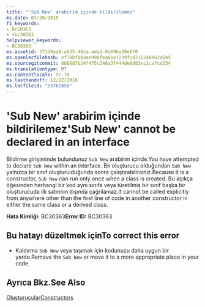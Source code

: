 ```yaml
---
title: "'Sub New' arabirim içinde bildirilemez"
ms.date: 07/20/2015
f1_keywords:
- bc30363
- vbc30363
helpviewer_keywords:
- BC30363
ms.assetid: 371d9aa8-a935-48ce-ada2-0a69ba20e070
ms.openlocfilehash: ef70bf883ee998fea81e7239fcd215240862a6b5
ms.sourcegitcommit: 0888d7b24f475c346a3f444de8d83ec1ca7cd234
ms.translationtype: MT
ms.contentlocale: tr-TR
ms.lasthandoff: 12/22/2018
ms.locfileid: "53762856"
---
```

# <a name="sub-new-cannot-be-declared-in-an-interface"></a><span data-ttu-id="f5454-102">'Sub New' arabirim içinde bildirilemez</span><span class="sxs-lookup"><span data-stu-id="f5454-102">'Sub New' cannot be declared in an interface</span></span>
<span data-ttu-id="f5454-103">Bildirme girişiminde bulundunuz `Sub New` arabirim içinde.</span><span class="sxs-lookup"><span data-stu-id="f5454-103">You have attempted to declare `Sub New` within an interface.</span></span> <span data-ttu-id="f5454-104">Bir oluşturucu olduğundan `Sub New` yalnızca bir sınıf oluşturulduğunda sonra çalıştırabilirsiniz.</span><span class="sxs-lookup"><span data-stu-id="f5454-104">Because it is a constructor, `Sub New` can run only once when a class is created.</span></span> <span data-ttu-id="f5454-105">Bu açıkça öğesinden herhangi bir kod aynı sınıfa veya türetilmiş bir sınıf başka bir oluşturucuda ilk satırının dışında çağrılamaz.</span><span class="sxs-lookup"><span data-stu-id="f5454-105">It cannot be called explicitly from anywhere other than the first line of code in another constructor in either the same class or a derived class.</span></span>  
  
 <span data-ttu-id="f5454-106">**Hata Kimliği:** BC30363</span><span class="sxs-lookup"><span data-stu-id="f5454-106">**Error ID:** BC30363</span></span>  
  
## <a name="to-correct-this-error"></a><span data-ttu-id="f5454-107">Bu hatayı düzeltmek için</span><span class="sxs-lookup"><span data-stu-id="f5454-107">To correct this error</span></span>  
  
-   <span data-ttu-id="f5454-108">Kaldırma `Sub New` veya taşımak için kodunuzu daha uygun bir yerde.</span><span class="sxs-lookup"><span data-stu-id="f5454-108">Remove the `Sub New` or move it to a more appropriate place in your code.</span></span>  
  
## <a name="see-also"></a><span data-ttu-id="f5454-109">Ayrıca Bkz.</span><span class="sxs-lookup"><span data-stu-id="f5454-109">See Also</span></span>  
 [<span data-ttu-id="f5454-110">Oluşturucular</span><span class="sxs-lookup"><span data-stu-id="f5454-110">Constructors</span></span>](~/docs/visual-basic/programming-guide/concepts/object-oriented-programming.md#constructors)
